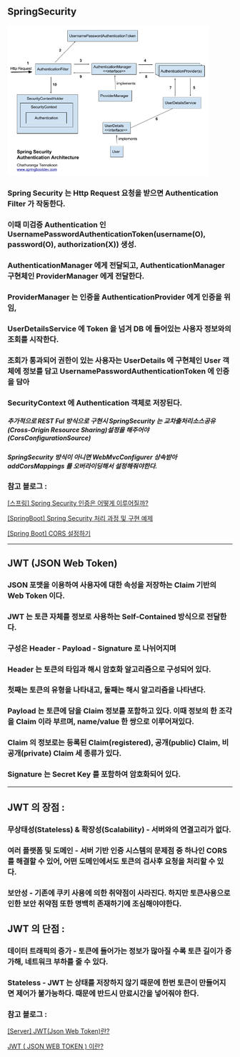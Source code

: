 ## SpringSecurity
<img src="SpringSecurity.png" width="450px">

### Spring Security 는 Http Request 요청을 받으면 Authentication Filter 가 작동한다.
### 이때 미검증 Authentication 인 UsernamePasswordAuthenticationToken(username(O), password(O), authorization(X)) 생성.
### AuthenticationManager 에게 전달되고, AuthenticationManager 구현체인 ProviderManager 에게 전달한다.
### ProviderManager 는 인증을 AuthenticationProvider 에게 인증을 위임,
### UserDetailsService 에 Token 을 넘겨 DB 에 들어있는 사용자 정보와의 조회를 시작한다.
### 조회가 통과되어 권한이 있는 사용자는 UserDetails 에 구현체인 User 객체에 정보를 담고 UsernamePasswordAuthenticationToken 에 인증을 담아
### SecurityContext 에 Authentication 객체로 저장된다.

##### 추가적으로 REST Ful 방식으로 구현시 SpringSecurity 는 교차출처리소스공유(Cross-Origin Resource Sharing)설정을 해주어야 (CorsConfigurationSource)
##### SpringSecurity 방식이 아니면 WebMvcConfigurer 상속받아 addCorsMappings 를 오버라이딩해서 설정해줘야한다.
### 참고 블로그 :

[[스프링] Spring Security 인증은 어떻게 이루어질까?](https://cjw-awdsd.tistory.com/45)

[[SpringBoot] Spring Security 처리 과정 및 구현 예제](https://mangkyu.tistory.com/77)

[[Spring Boot] CORS 설정하기](https://dev-pengun.tistory.com/entry/Spring-Boot-CORS-%EC%84%A4%EC%A0%95%ED%95%98%EA%B8%B0)

---

## JWT (JSON Web Token)
### JSON 포맷을 이용하여 사용자에 대한 속성을 저장하는 Claim 기반의 Web Token 이다.
### JWT 는 토큰 자체를 정보로 사용하는 Self-Contained 방식으로 전달한다.
### 구성은 Header - Payload - Signature 로 나뉘어지며
### Header 는 토큰의 타입과 해시 암호화 알고리즘으로 구성되어 있다.
### 첫째는 토큰의 유형을 나타내고, 둘째는 해시 알고리즘을 나타낸다.
### Payload 는 토큰에 담을 Claim 정보를 포함하고 있다. 이때 정보의 한 조각을 Claim 이라 부르며, name/value 한 쌍으로 이루어져있다.
### Claim 의 정보로는 등록된 Claim(registered), 공개(public) Claim, 비공개(private) Claim 세 종류가 있다.
### Signature 는 Secret Key 를 포함하여 암호화되어 있다.
---
## JWT 의 장점 :
### 무상태성(Stateless) & 확장성(Scalability) - 서버와의 연결고리가 없다.
### 여러 플랫폼 및 도메인 - 서버 기반 인증 시스템의 문제점 중 하나인 CORS 를 해결할 수 있어, 어떤 도메인에서도 토큰의 검사후 요청을 처리할 수 있다.
### 보안성 - 기존에 쿠키 사용에 의한 취약점이 사라진다. 하지만 토큰사용으로 인한 보안 취약점 또한 명백히 존재하기에 조심해야야한다.

## JWT 의 단점 : 
### 데이터 트래픽의 증가 - 토큰에 들어가는 정보가 많아질 수록 토큰 길이가 증가해, 네트워크 부하를 줄 수 있다.
### Stateless - JWT 는 상태를 저장하지 않기 때문에 한번 토큰이 만들어지면 제어가 불가능하다. 때문에 반드시 만료시간을 넣어줘야 한다.

### 참고 블로그 :

[[Server] JWT(Json Web Token)란?](https://mangkyu.tistory.com/56)

[JWT ( JSON WEB TOKEN ) 이란?](http://www.opennaru.com/opennaru-blog/jwt-json-web-token/)
